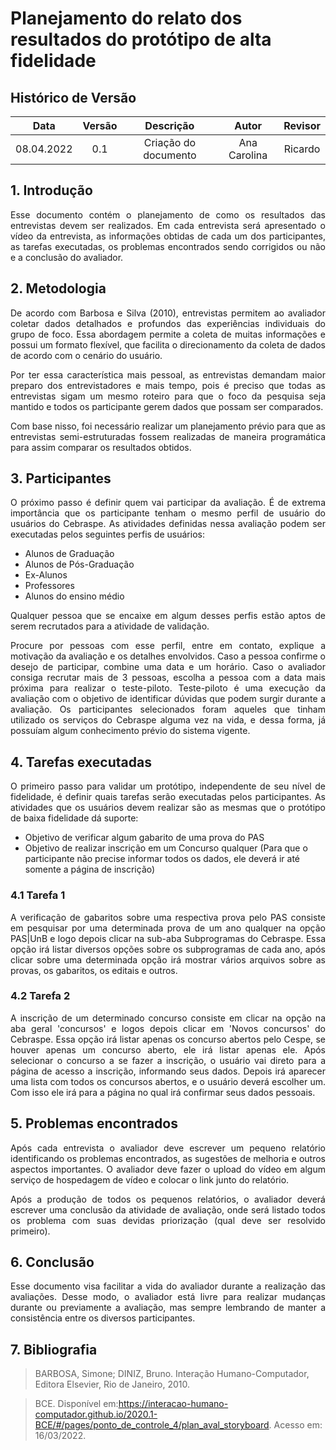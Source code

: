 # Planejamento do relato dos resultados do protótipo de alta fidelidade

## Histórico de Versão

|    Data    | Versão |      Descrição       |  Autor  |   Revisor    |
| :--------: | :----: | :------------------: | :-----: | :----------: |
| 08.04.2022 |  0.1   | Criação do documento | Ana Carolina | Ricardo |

## 1. Introdução
<p style="text-align: justify;">Esse documento contém o planejamento de como os resultados das entrevistas devem ser realizados. Em cada entrevista será apresentado o vídeo da entrevista, as informações obtidas de cada um dos participantes, as tarefas executadas, os problemas encontrados sendo corrigidos ou não e a conclusão do avaliador.
</p>

## 2. Metodologia
<p style="text-align: justify;">De acordo com Barbosa e Silva (2010), entrevistas permitem ao avaliador coletar dados detalhados e profundos das experiências individuais do grupo de foco. Essa abordagem permite a coleta de muitas informações e possui um formato flexível, que facilita o direcionamento da coleta de dados de acordo com o cenário do usuário.
</p>

<p style="text-align: justify;">Por ter essa característica mais pessoal, as entrevistas demandam maior preparo dos entrevistadores e mais tempo, pois é preciso que todas as entrevistas sigam um mesmo roteiro para que o foco da pesquisa seja mantido e todos os participante gerem dados que possam ser comparados.
</p>

<p style="text-align: justify;">Com base nisso, foi necessário realizar um planejamento prévio para que as entrevistas semi-estruturadas fossem realizadas de maneira programática para assim comparar os resultados obtidos.
</p>

## 3. Participantes
<p style="text-align: justify;">O próximo passo é definir quem vai participar da avaliação. É de extrema importância que os participante tenham o mesmo perfil de usuário do usuários do Cebraspe. As atividades definidas nessa avaliação podem ser executadas pelos seguintes perfis de usuários:
</p>

- Alunos de Graduação
- Alunos de Pós-Graduação
- Ex-Alunos
- Professores
- Alunos do ensino médio

<p style="text-align: justify;">Qualquer pessoa que se encaixe em algum desses perfis estão aptos de serem recrutados para a atividade de validação.</p>

<p style="text-align: justify;">Procure por pessoas com esse perfil, entre em contato, explique a motivação da avaliação e os detalhes envolvidos. Caso a pessoa confirme o desejo de participar, combine uma data e um horário. Caso o avaliador consiga recrutar mais de 3 pessoas, escolha a pessoa com a data mais próxima para realizar o teste-piloto. Teste-piloto é uma execução da avaliação com o objetivo de identificar dúvidas que podem surgir durante a avaliação. Os participantes selecionados foram aqueles que tinham utilizado os serviços do Cebraspe alguma vez na vida, e dessa forma, já possuíam algum conhecimento prévio do sistema vigente.
</p>

## 4. Tarefas executadas

<p style="text-align: justify;">O primeiro passo para validar um protótipo, independente de seu nível de fidelidade, é definir quais tarefas serão executadas pelos participantes. As atividades que os usuários devem realizar são as mesmas que o protótipo de baixa fidelidade dá suporte:
</p>

- Objetivo de verificar algum gabarito de uma prova do PAS
- Objetivo de realizar inscrição em um Concurso qualquer (Para que o participante não precise informar todos os dados, ele deverá ir até somente a página de inscrição)

### 4.1 Tarefa 1

<p style="text-align: justify;">A verificação de gabaritos sobre uma respectiva prova pelo PAS consiste em pesquisar por uma determinada prova de um ano qualquer na opção PAS|UnB e logo depois clicar na sub-aba Subprogramas do Cebraspe. Essa opção irá listar diversos opções sobre os subprogramas de cada ano, após clicar sobre uma determinada opção irá mostrar vários arquivos sobre as provas, os gabaritos, os editais e outros.
</p>

### 4.2 Tarefa 2
<p style="text-align: justify;">A inscrição de um determinado concurso consiste em clicar na opção na aba geral 'concursos' e logos depois clicar em 'Novos concursos' do Cebraspe. Essa opção irá listar apenas os concurso abertos pelo Cespe, se houver apenas um concurso aberto, ele irá listar apenas ele. Após selecionar o concurso a se fazer a inscrição, o usuário vai direto para a página de acesso a inscrição, informando seus dados. Depois irá aparecer uma lista com todos os concursos abertos, e o usuário deverá escolher um. Com isso ele irá para a página no qual irá confirmar seus dados pessoais.
</p>

## 5. Problemas encontrados
<p style="text-align: justify;">Após cada entrevista o avaliador deve escrever um pequeno relatório identificando os problemas encontrados, as sugestões de melhoria e outros aspectos importantes. O avaliador deve fazer o upload do vídeo em algum serviço de hospedagem de vídeo e colocar o link junto do relatório.
</p>

<p style="text-align: justify;">Após a produção de todos os pequenos relatórios, o avaliador deverá escrever uma conclusão da atividade de avaliação, onde será listado todos os problema com suas devidas priorização (qual deve ser resolvido primeiro).
</p>

## 6. Conclusão

<p style="text-align: justify;">Esse documento visa facilitar a vida do avaliador durante a realização das avaliações. Desse modo, o avaliador está livre para realizar mudanças durante ou previamente a avaliação, mas sempre lembrando de manter a consistência entre os diversos participantes.
</p>

## 7. Bibliografia

>BARBOSA, Simone; DINIZ, Bruno. Interação Humano-Computador, Editora Elsevier, Rio de Janeiro, 2010.

>BCE. Disponível em:https://interacao-humano-computador.github.io/2020.1-BCE/#/pages/ponto_de_controle_4/plan_aval_storyboard. Acesso em: 16/03/2022.